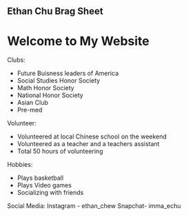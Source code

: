 ## Ethan Chu Brag Sheet
# Welcome to My Website
Clubs:
- Future Buisness leaders of America 
- Social Studies Honor Society
- Math Honor Society
- National Honor Society
- Asian Club
- Pre-med

Volunteer:
- Volunteered at local Chinese school on the weekend
- Volunteered as a teacher and a teachers assistant 
- Total 50 hours of volunteering

Hobbies:
- Plays basketball
- Plays Video games
- Socializing with friends

Social Media:
Instagram - ethan_chew
Snapchat- imma_echu
